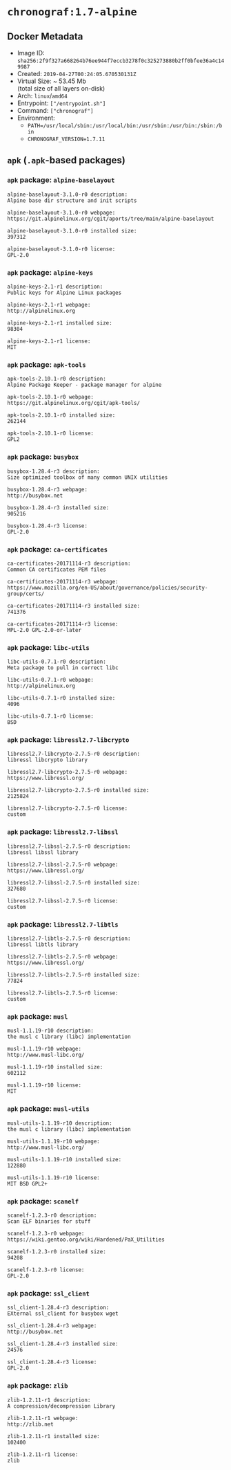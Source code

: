 # `chronograf:1.7-alpine`

## Docker Metadata

- Image ID: `sha256:2f9f327a668264b76ee944f7eccb3278f0c325273880b2ff0bfee36a4c149987`
- Created: `2019-04-27T00:24:05.670530131Z`
- Virtual Size: ~ 53.45 Mb  
  (total size of all layers on-disk)
- Arch: `linux`/`amd64`
- Entrypoint: `["/entrypoint.sh"]`
- Command: `["chronograf"]`
- Environment:
  - `PATH=/usr/local/sbin:/usr/local/bin:/usr/sbin:/usr/bin:/sbin:/bin`
  - `CHRONOGRAF_VERSION=1.7.11`

## `apk` (`.apk`-based packages)

### `apk` package: `alpine-baselayout`

```console
alpine-baselayout-3.1.0-r0 description:
Alpine base dir structure and init scripts

alpine-baselayout-3.1.0-r0 webpage:
https://git.alpinelinux.org/cgit/aports/tree/main/alpine-baselayout

alpine-baselayout-3.1.0-r0 installed size:
397312

alpine-baselayout-3.1.0-r0 license:
GPL-2.0

```

### `apk` package: `alpine-keys`

```console
alpine-keys-2.1-r1 description:
Public keys for Alpine Linux packages

alpine-keys-2.1-r1 webpage:
http://alpinelinux.org

alpine-keys-2.1-r1 installed size:
98304

alpine-keys-2.1-r1 license:
MIT

```

### `apk` package: `apk-tools`

```console
apk-tools-2.10.1-r0 description:
Alpine Package Keeper - package manager for alpine

apk-tools-2.10.1-r0 webpage:
https://git.alpinelinux.org/cgit/apk-tools/

apk-tools-2.10.1-r0 installed size:
262144

apk-tools-2.10.1-r0 license:
GPL2

```

### `apk` package: `busybox`

```console
busybox-1.28.4-r3 description:
Size optimized toolbox of many common UNIX utilities

busybox-1.28.4-r3 webpage:
http://busybox.net

busybox-1.28.4-r3 installed size:
905216

busybox-1.28.4-r3 license:
GPL-2.0

```

### `apk` package: `ca-certificates`

```console
ca-certificates-20171114-r3 description:
Common CA certificates PEM files

ca-certificates-20171114-r3 webpage:
https://www.mozilla.org/en-US/about/governance/policies/security-group/certs/

ca-certificates-20171114-r3 installed size:
741376

ca-certificates-20171114-r3 license:
MPL-2.0 GPL-2.0-or-later

```

### `apk` package: `libc-utils`

```console
libc-utils-0.7.1-r0 description:
Meta package to pull in correct libc

libc-utils-0.7.1-r0 webpage:
http://alpinelinux.org

libc-utils-0.7.1-r0 installed size:
4096

libc-utils-0.7.1-r0 license:
BSD

```

### `apk` package: `libressl2.7-libcrypto`

```console
libressl2.7-libcrypto-2.7.5-r0 description:
libressl libcrypto library

libressl2.7-libcrypto-2.7.5-r0 webpage:
https://www.libressl.org/

libressl2.7-libcrypto-2.7.5-r0 installed size:
2125824

libressl2.7-libcrypto-2.7.5-r0 license:
custom

```

### `apk` package: `libressl2.7-libssl`

```console
libressl2.7-libssl-2.7.5-r0 description:
libressl libssl library

libressl2.7-libssl-2.7.5-r0 webpage:
https://www.libressl.org/

libressl2.7-libssl-2.7.5-r0 installed size:
327680

libressl2.7-libssl-2.7.5-r0 license:
custom

```

### `apk` package: `libressl2.7-libtls`

```console
libressl2.7-libtls-2.7.5-r0 description:
libressl libtls library

libressl2.7-libtls-2.7.5-r0 webpage:
https://www.libressl.org/

libressl2.7-libtls-2.7.5-r0 installed size:
77824

libressl2.7-libtls-2.7.5-r0 license:
custom

```

### `apk` package: `musl`

```console
musl-1.1.19-r10 description:
the musl c library (libc) implementation

musl-1.1.19-r10 webpage:
http://www.musl-libc.org/

musl-1.1.19-r10 installed size:
602112

musl-1.1.19-r10 license:
MIT

```

### `apk` package: `musl-utils`

```console
musl-utils-1.1.19-r10 description:
the musl c library (libc) implementation

musl-utils-1.1.19-r10 webpage:
http://www.musl-libc.org/

musl-utils-1.1.19-r10 installed size:
122880

musl-utils-1.1.19-r10 license:
MIT BSD GPL2+

```

### `apk` package: `scanelf`

```console
scanelf-1.2.3-r0 description:
Scan ELF binaries for stuff

scanelf-1.2.3-r0 webpage:
https://wiki.gentoo.org/wiki/Hardened/PaX_Utilities

scanelf-1.2.3-r0 installed size:
94208

scanelf-1.2.3-r0 license:
GPL-2.0

```

### `apk` package: `ssl_client`

```console
ssl_client-1.28.4-r3 description:
EXternal ssl_client for busybox wget

ssl_client-1.28.4-r3 webpage:
http://busybox.net

ssl_client-1.28.4-r3 installed size:
24576

ssl_client-1.28.4-r3 license:
GPL-2.0

```

### `apk` package: `zlib`

```console
zlib-1.2.11-r1 description:
A compression/decompression Library

zlib-1.2.11-r1 webpage:
http://zlib.net

zlib-1.2.11-r1 installed size:
102400

zlib-1.2.11-r1 license:
zlib

```
